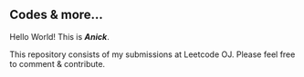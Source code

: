 ## Codes & more...

Hello World!
This is **_Anick_**.

This repository consists of my submissions at Leetcode OJ.
Please feel free to comment & contribute.

